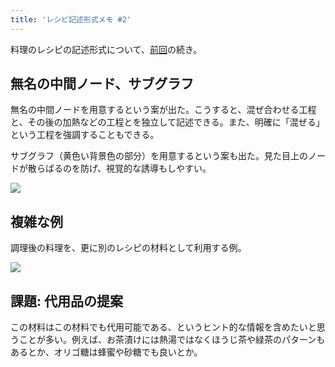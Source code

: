 ```yaml
---
title: 'レシピ記述形式メモ #2'
---
```

料理のレシピの記述形式について、[前回](https://r7kamura.com/articles/2022-05-13-mermaid-recipe-memo)の続き。

無名の中間ノード、サブグラフ
--------------

無名の中間ノードを用意するという案が出た。こうすると、混ぜ合わせる工程と、その後の加熱などの工程とを独立して記述できる。また、明確に「混ぜる」という工程を強調することもできる。

サブグラフ（黄色い背景色の部分）を用意するという案も出た。見た目上のノードが散らばるのを防げ、視覚的な誘導もしやすい。

![](https://lh4.googleusercontent.com/I9cuJSde-0jCZ2JuvrjmpzUhKOwEKpbiwAWKl--hTQd-cfbwRg45HeO2G9aNbqPwgZ3m3Z0nmkgTwIbtVrInpr9dMKMs_m47PS5ujuMNv2pzxOnNgc_-GCHxWx0WUMHhuLWQKFmKs42K4f9stVSKKawntwPFnAhB3H01k37WspeklbOuGav5-c1E)

複雑な例
----

調理後の料理を、更に別のレシピの材料として利用する例。

![](https://lh3.googleusercontent.com/AMSjK8hPks0NqRGHGjZpGHbzDbvd4l51AVHF1CT27DCsUHlBsZvsHpDkudpGx2WNDB35WJ4_Kpbe04-qKJPepZleyLSW9FfoIsLce0CLgAP8y97zhlXo72zh7E4j0fgSN907Wd6gm4ayO4AXJpFfcjesMah-liq5lrwBcw_5TOI6z8jE8v3-1kGR)

課題: 代用品の提案
----------

この材料はこの材料でも代用可能である、というヒント的な情報を含めたいと思うことが多い。例えば、お茶漬けには熱湯ではなくほうじ茶や緑茶のパターンもあるとか、オリゴ糖は蜂蜜や砂糖でも良いとか。
